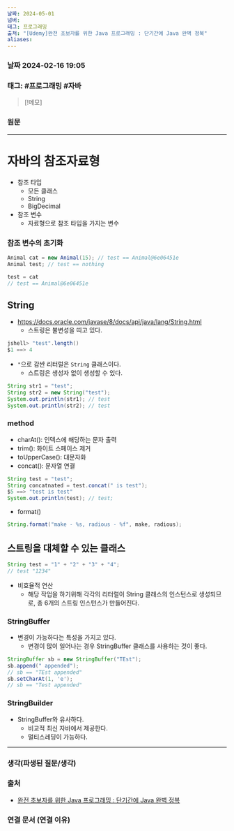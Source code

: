 ```yaml
---
날짜: 2024-05-01
넘버: 
태그: 프로그래밍
출처: "[Udemy]완전 초보자를 위한 Java 프로그래밍 : 단기간에 Java 완벽 정복"
aliases:
---
```

### 날짜  2024-02-16 19:05

### 태그:  #프로그래밍 #자바

>[!메모]
>

### 원문
---
# 자바의 참조자료형
- 참조 타입
	- 모든 클래스
	- String
	- BigDecimal
- 참조 변수
	- 자료형으로 참조 타입을 가지는 변수
### 참조 변수의 초기화
```java
Animal cat = new Animal(15); // test == Animal@6e06451e
Animal test; // test == nothing

test = cat
// test == Animal@6e06451e
```
## String
- https://docs.oracle.com/javase/8/docs/api/java/lang/String.html
	- 스트링은 불변성을 띠고 있다.
```java
jshell> "test".length()
$1 ==> 4
```
- `"`으로 감싼 리터럴은 `String` 클래스이다.
	- 스트링은 생성자 없이 생성할 수 있다.
```java
String str1 = "test";
String str2 = new String("test");
System.out.println(str1); // test
System.out.println(str2); // test
```
### method
- charAt(): 인덱스에 해당하는 문자 출력
- trim(): 화이트 스페이스 제거
- toUpperCase(): 대문자화
- concat(): 문자열 연결
```java
String test = "test";
String concatnated = test.concat(" is test");
$5 ==> "test is test"
System.out.println(test); // test;
```
- format()
```java
String.format("make - %s, radious - %f", make, radious);
```
## 스트링을 대체할 수 있는 클래스
```java
String test = "1" + "2" + "3" + "4";
// test "1234"
```
- 비효율적 연산
	- 해당 작업을 하기위해 각각의 리터럴이 String 클래스의 인스턴스로 생성되므로, 총 6개의 스트링 인스턴스가 만들어진다.
### StringBuffer
- 변경이 가능하다는 특성을 가지고 있다.
	- 변경이 많이 일어나는 경우 StringBuffer 클래스를 사용하는 것이 좋다.
```java
StringBuffer sb = new StringBuffer("TEst");
sb.append(" appended");
// sb == "TEst appended"
sb.setCharAt(1, 'e');
// sb == "Test appended"
```
### StringBuilder
- StringBuffer와 유사하다.
	- 비교적 최신 자바에서 제공한다.
	- 멀티스레딩이 가능하다.

---
### 생각(파생된 질문/생각)

### 출처
- [완전 초보자를 위한 Java 프로그래밍 : 단기간에 Java 완벽 정복](https://www.udemy.com/course/best-java-programming/?couponCode=ST6MT42324)

### 연결 문서 (연결 이유)

